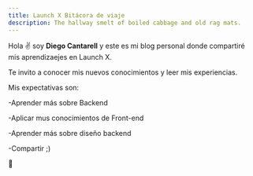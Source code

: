 ```yaml
---
title: Launch X Bitácora de viaje
description: The hallway smelt of boiled cabbage and old rag mats.
---
```


Hola ✌️  soy  **Diego Cantarell** y este es mi blog personal donde compartiré mis aprendizaejes en Launch X.

Te invito a conocer mis nuevos conocimientos y leer mis experiencias.

Mis expectativas son:

-Aprender más sobre Backend

-Aplicar mus conocimientos de Front-end

-Aprender más sobre diseño backend

-Compartir ;)

🚀
